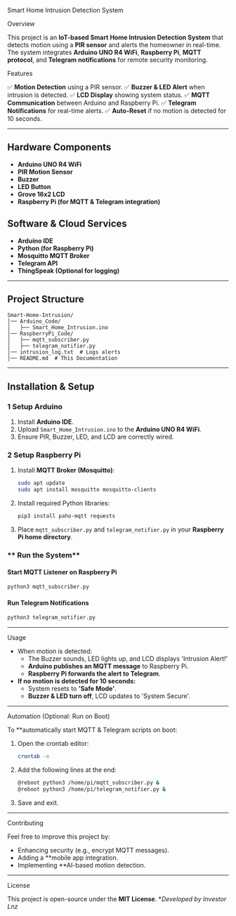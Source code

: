 Smart Home Intrusion Detection System

Overview

This project is an **IoT-based Smart Home Intrusion Detection System** that detects motion using a **PIR sensor** and alerts the homeowner in real-time. The system integrates **Arduino UNO R4 WiFi**, **Raspberry Pi**, **MQTT protocol**, and **Telegram notifications** for remote security monitoring.

Features

✅ **Motion Detection** using a PIR sensor.
✅ **Buzzer & LED Alert** when intrusion is detected.
✅ **LCD Display** showing system status.
✅ **MQTT Communication** between Arduino and Raspberry Pi.
✅ **Telegram Notifications** for real-time alerts.
✅ **Auto-Reset** if no motion is detected for 10 seconds.

---

## **Hardware Components**

- **Arduino UNO R4 WiFi**
- **PIR Motion Sensor**
- **Buzzer**
- **LED Button**
- **Grove 16x2 LCD**
- **Raspberry Pi (for MQTT & Telegram integration)**

## **Software & Cloud Services**

- **Arduino IDE**
- **Python (for Raspberry Pi)**
- **Mosquitto MQTT Broker**
- **Telegram API**
- **ThingSpeak (Optional for logging)**

---

## **Project Structure**

```
Smart-Home-Intrusion/
│── Arduino_Code/
│   ├── Smart_Home_Intrusion.ino
│── RaspberryPi_Code/
│   ├── mqtt_subscriber.py
│   ├── telegram_notifier.py
│── intrusion_log.txt  # Logs alerts
│── README.md  # This Documentation
```

---

## **Installation & Setup**

### **1️ Setup Arduino**

1. Install **Arduino IDE**.
2. Upload `Smart_Home_Intrusion.ino` to the **Arduino UNO R4 WiFi**.
3. Ensure PIR, Buzzer, LED, and LCD are correctly wired.

### **2️ Setup Raspberry Pi**

1. Install **MQTT Broker (Mosquitto)**:
   ```bash
   sudo apt update
   sudo apt install mosquitto mosquitto-clients
   ```
2. Install required Python libraries:
   ```bash
   pip3 install paho-mqtt requests
   ```
3. Place `mqtt_subscriber.py` and `telegram_notifier.py` in your **Raspberry Pi home directory**.

### **  Run the System**

#### **Start MQTT Listener on Raspberry Pi**

```bash
python3 mqtt_subscriber.py
```

#### **Run Telegram Notifications**

```bash
python3 telegram_notifier.py
```

---

Usage

- When motion is detected:
  - The Buzzer sounds, LED lights up, and LCD displays 'Intrusion Alert!'
  - **Arduino publishes an MQTT message** to Raspberry Pi.
  - **Raspberry Pi forwards the alert to Telegram**.
- **If no motion is detected for 10 seconds:**
  - System resets to **'Safe Mode'**.
  - **Buzzer & LED turn off**, LCD updates to 'System Secure'.

---

Automation (Optional: Run on Boot)

To **automatically start MQTT & Telegram scripts on boot:

1. Open the crontab editor:
   ```bash
   crontab -e
   ```
2. Add the following lines at the end:
   ```bash
   @reboot python3 /home/pi/mqtt_subscriber.py &
   @reboot python3 /home/pi/telegram_notifier.py &
   ```
3. Save and exit.

---

Contributing

Feel free to improve this project by:

- Enhancing security (e.g., encrypt MQTT messages).
- Adding a **mobile app integration.
- Implementing **AI-based motion detection.

---

License

This project is open-source under the **MIT License**. **Developed by Investor Lnz*


